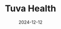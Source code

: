 ---  
layout: startup_page  
title: "Tuva Health"  
id: "tuvahealth.com"  
permalink: "/tuvahealthtuvahealth.com12122024/"  
website: "https://tuvahealth.com"  
funding_round: "Seed"  
funding_amount: "$5M"  
investors: "Virtue, Box Group, Y Combinator"  
about: "Tuva Health provides an open-source platform for transforming healthcare data into analytics-ready formats. The platform offers payers, providers, and pharmaceutical companies a solution for claims and EHR data transformation, focusing on open data models, built-in quality testing, and community-driven improvements. This approach aims to accelerate research, improve care, and reduce costs."  
markets: "Healthcare, Healthtech, Analytics, Software Development, Consulting, Information Technology, Software"  
hq: "Salt Lake City, Utah, United States"  
founded_year: "2021"  
linkedin: "https://www.linkedin.com/company/tuva-health"  
twitter: ""  
instagram: ""  
facebook: ""  
crunchbase: "https://www.crunchbase.com/organization/tuva-health"  
pitchbook: "https://pitchbook.com/profiles/company/493336-18"  

date_display: "12-Dec-2024"  
date: "2024-12-12"

# SEO Optimization  
meta_title: "Tuva Health - Seed Funding ($5M)"  
meta_description: "Tuva Health, Tuva Health provides an open-source platform for transforming healthcare data into analytics-ready formats. The platform offers payers, providers, and..."  
meta_keywords: "Tuva Health, Healthcare, Healthtech, Analytics, Software Development, Consulting, Information Technology, Software, Seed funding"  
canonical_url: "https://startup.projectstartups.com/tuvahealthtuvahealth.com12122024/"  
---